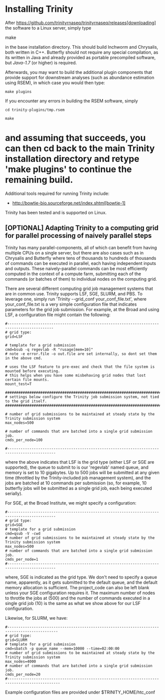 # Installing Trinity

After https://github.com/trinityrnaseq/trinityrnaseq/releases[downloading] the software to a Linux server, simply type 
   
   make 

in the base installation directory.  This should build Inchworm and Chrysalis, both written in C++.  Butterfly should not require any special compilation, as its written in Java and already provided as portable precompiled software, but *Java-1.7* (or higher) is required.

Afterwards, you may want to build the additional plugin components that provide support for downstream analyses (such as abundance estimation using RSEM), in which case you would then type:

    make plugins


If you encounter any errors in building the RSEM software, simply

    cd trinity-plugins/tmp.rsem
     
    make

and assuming that succeeds, you can then cd back to the main Trinity installation directory and retype 'make plugins' to continue the remaining build.
==================

Additional tools required for running Trinity include:

- http://bowtie-bio.sourceforge.net/index.shtml[bowtie-1]

Trinity has been tested and is supported on Linux.



## [OPTIONAL] Adapting Trinity to a computing grid for parallel processing of naively parallel steps

Trinity has many parallel-components, all of which can benefit from having multiple CPUs on a single server, but there are also cases such as in Chrysalis and Butterfly where tens of thousands to hundreds of thousands of commands can be executed in parallel, each having independent inputs and outputs.  These naively-parallel commands can be most efficiently computed in the context of a compute farm, submitting each of the commands (or batches of them) to individual nodes on the computing grid.  

There are several different computing grid job management systems that are in common use. Trinity supports LSF, SGE, SLURM, and PBS.  To leverage one, simply run 'Trinity --grid_conf your_conf_file.txt', where your_conf_file.txt is a very simple configuration file that indicates parameters for the grid job submission. For example, at the Broad and using LSF, a configuration file might contain the following:


    #-------------------------------------------------------------------------------------------
    # grid type: 
    grid=LSF
       
    # template for a grid submission
    cmd=bsub -q regevlab -R "rusage[mem=10]"
    # note -e error.file -o out.file are set internally, so dont set them in the above cmd. 
     
    # uses the LSF feature to pre-exec and check that the file system is mounted before executing.
    # this helps when you have some misbehaving grid nodes that lost certain file mounts.
    mount_test=T
     
    ##########################################################################################
    # settings below configure the Trinity job submission system, not tied to the grid itself.
    ##########################################################################################
     
    # number of grid submissions to be maintained at steady state by the Trinity submission system 
    max_nodes=500
     
    # number of commands that are batched into a single grid submission job.
    cmds_per_node=100
    
    #--------------------------------------------------------------------------------------------


where the above indicates that LSF is the grid type (either LSF or SGE are supported), the queue to submit to is our 'regevlab' named queue, and memory is set to 10 gigabytes. Up to 500 jobs will be submitted at any given time (throttled by the Trinity-included job management system), and the jobs are batched at 10 commands per submission (so, for example, 10 butterfly jobs will be submitted as a single grid job, each being executed serially).

For SGE, at the Broad Institute, we might specify a configuration:

    #--------------------------------------------------------------------------------------------
    # grid type: 
    grid=SGE
    # template for a grid submission
    cmd=qsub -V -cwd
    # number of grid submissions to be maintained at steady state by the Trinity submission system 
    max_nodes=500
    # number of commands that are batched into a single grid submission job.
    cmds_per_node=1
    #--------------------------------------------------------------------------------------------

where, SGE is indicated as the grid type.  We don't need to specify a queue name, apparently, as it gets submitted to the default queue, and the default memory allocation is sufficient. The project_code can also be left blank unless your SGE configuration requires it.  The maximum number of nodes to throttle the jobs at (500) and the number of commands executed in a single grid job (10) is the same as what we show above for our LSF configuration.

Likewise, for SLURM, we have:

    #---------------------------------------------------------------------------------------------
    # grid type: 
    grid=SLURM
    # template for a grid submission
    cmd=sbatch -p queue_name --mem=10000 --time=02:00:00 
    # number of grid submissions to be maintained at steady state by the Trinity submission system 
    max_nodes=4000
    # number of commands that are batched into a single grid submission job.
    cmds_per_node=20
    #----------------------------------------------------------------------------------------------


Example configuration files are provided under $TRINITY_HOME/htc_conf

